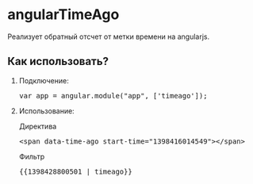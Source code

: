 angularTimeAgo
==============

Реализует обратный отсчет от метки времени на angularjs.

<h2>Как использовать?</h2>
<ol>
    <li>
        Подключение:
        <pre>var app = angular.module("app", ['timeago']);</pre>
    </li>
    <li>Использование:
        <p>Директива</p>
        <pre>&lt;span data-time-ago start-time="1398416014549"&gt;&lt;/span&gt;</pre>
        <p>Фильтр</p>
        <pre>{{1398428800501 | timeago}}</pre>
    </li>
</ol>

